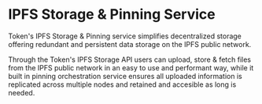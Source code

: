 # IPFS Storage & Pinning Service

Token's IPFS Storage & Pinning service simplifies decentralized storage offering redundant and persistent data storage on the IPFS public network.

Through the Token's IPFS Storage API users can upload, store & fetch files from the IPFS public network in an easy to use and performant way, while it built in pinning orchestration service ensures all uploaded information is replicated across multiple nodes and retained and accesible as long is needed.

